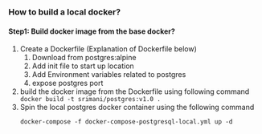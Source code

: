 ### How to build a local docker?

#### Step1: Build docker image from the base docker?
1. Create a Dockerfile
    (Explanation of Dockerfile below)
    1. Download from postgres:alpine
    2. Add init file to start up location
    3. Add Environment variables related to postgres
    4. expose postgres port
2. build the docker image from the Dockerfile using following command
    ``` docker build -t srimani/postgres:v1.0 .```
3. Spin the local postgres docker container using the following command
    ```
   docker-compose -f docker-compose-postgresql-local.yml up -d
    ```
